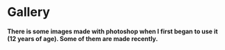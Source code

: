 # Gallery
<b>There is some images made with photoshop when I first began to use it (12 years of age). Some of them are made recently.

<img src="https://i.imgur.com/br5uXTql.jpg" alt="" class="pure-img">

<img src="https://i.imgur.com/S5pAaAe.jpg" alt="" class="pure-img">

<img src="https://i.imgur.com/Sj7tM9I.jpg" alt="" class="pure-img">

<img src="https://i.imgur.com/LKb0g7u.jpg" alt="" class="pure-img">
                                                                   
<img src="https://i.imgur.com/gMV73B0.jpg" alt="" class="pure-img">
                                   
<img src="https://i.imgur.com/Zpi5nqS.jpg" alt="" class="pure-img">

<img src="https://i.imgur.com/yBpbkE3.png" alt="" class="pure-img">

<img src="https://i.imgur.com/6b7SvRp.jpg" alt="" class="pure-img">

<img src="https://i.imgur.com/5Eo0Cdi.jpg" alt="" class="pure-img">

<img src="https://i.imgur.com/NT1y47A.jpg" alt="" class="pure-img">

<img src="https://i.imgur.com/he09MUx.jpg" alt="" class="pure-img">

<img src="https://i.imgur.com/eyaBBSn.jpg" alt="" class="pure-img">

<img src="https://i.imgur.com/YSZ43BH.jpg" alt="" class="pure-img">

<img src="https://i.imgur.com/BiduQSW.jpg" alt="" class="pure-img">

<img src="https://i.imgur.com/0sv9f9h.jpg" alt="" class="pure-img">

<img src="https://i.imgur.com/QHFLmsY.jpg" alt="" class="pure-img">

<img src="https://i.imgur.com/JgU8LO3.jpg" alt="" class="pure-img">
